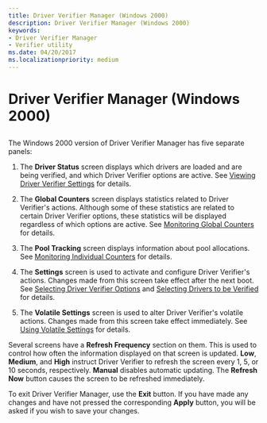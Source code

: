 ```yaml
---
title: Driver Verifier Manager (Windows 2000)
description: Driver Verifier Manager (Windows 2000)
keywords:
- Driver Verifier Manager
- Verifier utility
ms.date: 04/20/2017
ms.localizationpriority: medium
---
```


# Driver Verifier Manager (Windows 2000)


## <span id="ddk_driver_verifier_manager_windows_2000__tools"></span><span id="DDK_DRIVER_VERIFIER_MANAGER_WINDOWS_2000__TOOLS"></span>


The Windows 2000 version of Driver Verifier Manager has five separate panels:

1.  The **Driver Status** screen displays which drivers are loaded and are being verified, and which Driver Verifier options are active. See [Viewing Driver Verifier Settings](viewing-driver-verifier-settings.md) for details.

2.  The **Global Counters** screen displays statistics related to Driver Verifier's actions. Although some of these statistics are related to certain Driver Verifier options, these statistics will be displayed regardless of which options are active. See [Monitoring Global Counters](monitoring-global-counters.md) for details.

3.  The **Pool Tracking** screen displays information about pool allocations. See [Monitoring Individual Counters](monitoring-individual-counters.md) for details.

4.  The **Settings** screen is used to activate and configure Driver Verifier's actions. Changes made from this screen take effect after the next boot. See [Selecting Driver Verifier Options](selecting-driver-verifier-options.md) and [Selecting Drivers to be Verified](selecting-drivers-to-be-verified.md) for details.

5.  The **Volatile Settings** screen is used to alter Driver Verifier's volatile actions. Changes made from this screen take effect immediately. See [Using Volatile Settings](using-volatile-settings.md) for details.

Several screens have a **Refresh Frequency** section on them. This is used to control how often the information displayed on that screen is updated. **Low**, **Medium**, and **High** instruct Driver Verifier to refresh the screen every 1, 5, or 10 seconds, respectively. **Manual** disables automatic updating. The **Refresh Now** button causes the screen to be refreshed immediately.

To exit Driver Verifier Manager, use the **Exit** button. If you have made any changes and have not pressed the corresponding **Apply** button, you will be asked if you wish to save your changes.

 

 





